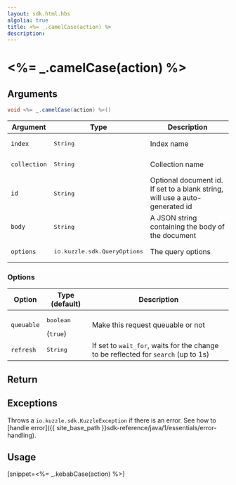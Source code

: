 ```yaml
---
layout: sdk.html.hbs
algolia: true
title: <%= _.camelCase(action) %>
description:
---
```


# <%= _.camelCase(action) %>

## Arguments

```java
void <%= _.camelCase(action) %>()
```

| Argument | Type | Description |
| --- | --- | --- |
| `index` | <pre>String</pre> | Index name |
| `collection` | <pre>String</pre> | Collection name |
| `id` | <pre>String</pre> | Optional document id. If set to a blank string, will use a auto-generated id |
| `body` | <pre>String</pre> | A JSON string containing the body of the document |
| `options` | <pre>io.kuzzle.sdk.QueryOptions</pre> | The query options |

### Options

| Option     | Type (default) | Description                       |
| ---------- | -------------- | --------------------------------- |
| `queuable` | <pre>boolean</pre> (`true`) | Make this request queuable or not |
| `refresh` | <pre>String</pre> | If set to `wait_for`, waits for the change to be reflected for `search` (up to 1s) |

## Return

## Exceptions

Throws a `io.kuzzle.sdk.KuzzleException` if there is an error. See how to [handle error]({{ site_base_path }}sdk-reference/java/1/essentials/error-handling).

## Usage

[snippet=<%= _.kebabCase(action) %>]
